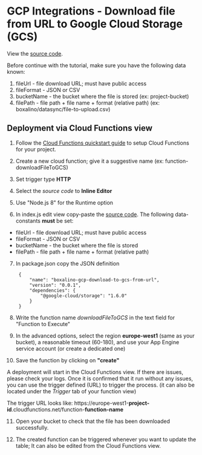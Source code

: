 # GCP Integrations - Download file from URL to Google Cloud Storage (GCS)

View the [source code][code].

[code]: ./index.js

Before continue with the tutorial, make sure you have the following data known:
1. fileUrl         - file download URL; must have public access 
2. fileFormat      - JSON or CSV
3. bucketName      - the bucket where the file is stored (ex: project-bucket)
4. filePath        - file path + file name + format (relative path) (ex: boxalino/datasync/file-to-upload.csv)


## Deployment via Cloud Functions view

1. Follow the [Cloud Functions quickstart guide] to setup Cloud
Functions for your project.

2. Create a new cloud function; give it a suggestive name (ex:  function-downloadFileToGCS)

3. Set trigger type **HTTP**

4. Select the _source code_ to **Inline Editor**

5. Use "Node.js 8" for the Runtime option

6. In index.js edit view copy-paste the [source code][code]. The following data-constants **must** be set:
- fileUrl         - file download URL; must have public access 
- fileFormat      - JSON or CSV
- bucketName      - the bucket where the file is stored
- filePath        - file path + file name + format (relative path)

7. In package.json copy the JSON definition


        {
            "name": "boxalino-gcp-download-to-gcs-from-url",
            "version": "0.0.1",
            "dependencies": {
                "@google-cloud/storage": "1.6.0"
            }
        }

8. Write the function name *downloadFileToGCS* in the text field for "Function to Execute"

9. In the advanced options, select the region **europe-west1** (same as your bucket), a reasonable timeout (60-180), and use your App Engine service account (or create a dedicated one)
    
10. Save the function by clicking on **"create"**

A deployment will start in the Cloud Functions view. If there are issues, please check your logs. Once it is confirmed that it run without any issues, you can use the trigger defined (URL) to trigger the process. (it can also be located under the _Trigger_ tab of your function view)

The trigger URL looks like: https://europe-west1-**project-id**.cloudfunctions.net/function-**function-name**

11. Open your bucket to check that the file has been downloaded successfully.

12. The created function can be triggered whenever you want to update the table; It can also be edited from the Cloud Functions view.


[Cloud Functions quickstart guide]: https://cloud.google.com/functions/docs/quickstart-console